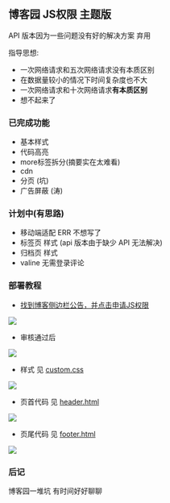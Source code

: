 ## 博客园 JS权限 主题版

API 版本因为一些问题没有好的解决方案 弃用

指导思想:

- 一次网络请求和五次网络请求没有本质区别
- 在数据量较小的情况下时间复杂度也不大
- 一次网络请求和十次网络请求**有本质区别**
- 想不起来了

### 已完成功能 

- 基本样式
- 代码高亮
- more标签拆分(摘要实在太难看)
- cdn
- 分页 (坑)
- 广告屏蔽 (涛)

### 计划中(有思路)

- 移动端适配 ERR 不想写了
- 标签页 样式 (api 版本由于缺少 API 无法解决)
- 归档页 样式
- valine 无需登录评论

### 部署教程

- [找到博客侧边栏公告，并点击申请JS权限](https://i.cnblogs.com/settings)

![](https://img2018.cnblogs.com/blog/1441691/201907/1441691-20190705111644615-126646111.png)

- 审核通过后

![](https://img2018.cnblogs.com/blog/1441691/201907/1441691-20190705111804081-496294532.png)

- 样式 见 [custom.css](https://github.com/ZeerBeer/cnblogs-rebuild/blob/master/custom.css)

![](https://img2020.cnblogs.com/blog/1955081/202009/1955081-20200924220943478-1284836978.png)

- 页首代码 见 [header.html](https://github.com/ZeerBeer/cnblogs-rebuild/blob/master/header.html)

![](https://img2020.cnblogs.com/blog/1955081/202009/1955081-20200924221024213-245984327.png)


- 页尾代码 见 [footer.html](https://github.com/ZeerBeer/cnblogs-rebuild/blob/master/footer.html)

![](https://img2020.cnblogs.com/blog/1955081/202009/1955081-20200924221058453-2035151631.png)

### 后记 

博客园一堆坑 有时间好好聊聊